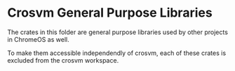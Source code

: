 # Crosvm General Purpose Libraries

The crates in this folder are general purpose libraries used by other projects in ChromeOS as well.

To make them accessible independendly of crosvm, each of these crates is excluded from the crosvm
workspace.
